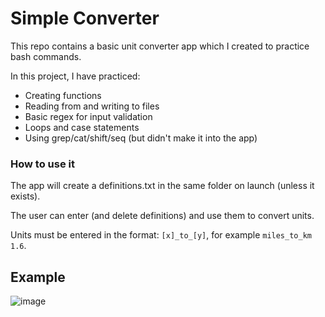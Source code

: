 # Simple Converter
This repo contains a basic unit converter app which I created to practice bash commands. 

In this project, I have practiced:

+ Creating functions
+ Reading from and writing to files
+ Basic regex for input validation
+ Loops and case statements
+ Using grep/cat/shift/seq (but didn't make it into the app)

### How to use it
The app will create a definitions.txt in the same folder on launch (unless it exists).

The user can enter (and delete definitions) and use them to convert units.

Units must be entered in the format: `[x]_to_[y]`, for example `miles_to_km 1.6`.


## Example
![image](https://user-images.githubusercontent.com/120580433/215844087-8b718b68-23fa-4a92-9441-c94d85e28fe5.png)
